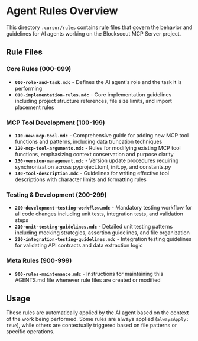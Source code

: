 # Agent Rules Overview

This directory `.cursor/rules` contains rule files that govern the behavior and guidelines for AI agents working on the Blockscout MCP Server project.

## Rule Files

### Core Rules (000-099)

- **`000-role-and-task.mdc`** - Defines the AI agent's role and the task it is performing
- **`010-implementation-rules.mdc`** - Core implementation guidelines including project structure references, file size limits, and import placement rules

### MCP Tool Development (100-199)

- **`110-new-mcp-tool.mdc`** - Comprehensive guide for adding new MCP tool functions and patterns, including data truncation techniques
- **`120-mcp-tool-arguments.mdc`** - Rules for modifying existing MCP tool functions, emphasizing context conservation and purpose clarity
- **`130-version-management.mdc`** - Version update procedures requiring synchronization across pyproject.toml, __init__.py, and constants.py
- **`140-tool-description.mdc`** - Guidelines for writing effective tool descriptions with character limits and formatting rules

### Testing & Development (200-299)

- **`200-development-testing-workflow.mdc`** - Mandatory testing workflow for all code changes including unit tests, integration tests, and validation steps
- **`210-unit-testing-guidelines.mdc`** - Detailed unit testing patterns including mocking strategies, assertion guidelines, and file organization
- **`220-integration-testing-guidelines.mdc`** - Integration testing guidelines for validating API contracts and data extraction logic

### Meta Rules (900-999)

- **`900-rules-maintenance.mdc`** - Instructions for maintaining this AGENTS.md file whenever rule files are created or modified

## Usage

These rules are automatically applied by the AI agent based on the context of the work being performed. Some rules are always applied (`alwaysApply: true`), while others are contextually triggered based on file patterns or specific operations.
